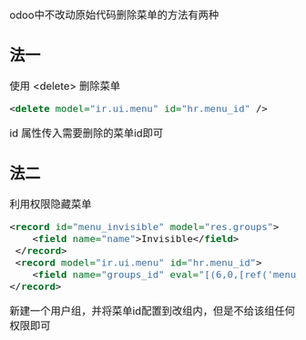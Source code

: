 <font size = 4>

odoo中不改动原始代码删除菜单的方法有两种

## 法一

使用 \<delete\> 删除菜单

```xml
<delete model="ir.ui.menu" id="hr.menu_id" />
```

id 属性传入需要删除的菜单id即可

## 法二

利用权限隐藏菜单

```xml
<record id="menu_invisible" model="res.groups">
    <field name="name">Invisible</field>
 </record>
 <record model="ir.ui.menu" id="hr.menu_id">
    <field name="groups_id" eval="[(6,0,[ref('menu_invisible')])]"/>
</record>
```

新建一个用户组，并将菜单id配置到改组内，但是不给该组任何权限即可